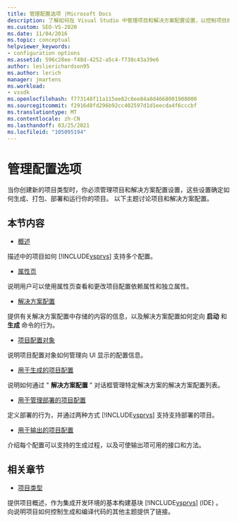 ```yaml
---
title: 管理配置选项 |Microsoft Docs
description: 了解如何在 Visual Studio 中管理项目和解决方案配置设置，以控制项目的生成、打包、部署和运行方式。
ms.custom: SEO-VS-2020
ms.date: 11/04/2016
ms.topic: conceptual
helpviewer_keywords:
- configuration options
ms.assetid: 596c28ee-f48d-4252-a5c4-f730c43a39e6
author: leslierichardson95
ms.author: lerich
manager: jmartens
ms.workload:
- vssdk
ms.openlocfilehash: f773148f11a115ee82c8ee84a8d4668001908000
ms.sourcegitcommit: f2916d8fd296b92cc402597d1d1eecda4f6cccbf
ms.translationtype: MT
ms.contentlocale: zh-CN
ms.lasthandoff: 03/25/2021
ms.locfileid: "105095194"
---
```

# <a name="managing-configuration-options"></a>管理配置选项
当你创建新的项目类型时，你必须管理项目和解决方案配置设置，这些设置确定如何生成、打包、部署和运行你的项目。 以下主题讨论项目和解决方案配置。

## <a name="in-this-section"></a>本节内容
- [概述](../../extensibility/internals/configuration-options-overview.md)

 描述中的项目如何 [!INCLUDE[vsprvs](../../code-quality/includes/vsprvs_md.md)] 支持多个配置。

- [属性页](../../extensibility/internals/property-pages.md)

 说明用户可以使用属性页查看和更改项目配置依赖属性和独立属性。

- [解决方案配置](../../extensibility/internals/solution-configuration.md)

 提供有关解决方案配置中存储的内容的信息，以及解决方案配置如何定向 **启动** 和 **生成** 命令的行为。

- [项目配置对象](../../extensibility/internals/project-configuration-object.md)

 说明项目配置对象如何管理向 UI 显示的配置信息。

- [用于生成的项目配置](../../extensibility/internals/project-configuration-for-building.md)

 说明如何通过 " **解决方案配置** " 对话框管理特定解决方案的解决方案配置列表。

- [用于管理部署的项目配置](../../extensibility/internals/project-configuration-for-managing-deployment.md)

 定义部署的行为，并通过两种方式 [!INCLUDE[vsprvs](../../code-quality/includes/vsprvs_md.md)] 支持支持部署的项目。

- [用于输出的项目配置](../../extensibility/internals/project-configuration-for-output.md)

 介绍每个配置可以支持的生成过程，以及可使输出项可用的接口和方法。

## <a name="related-sections"></a>相关章节
- [项目类型](../../extensibility/internals/project-types.md)

 提供项目概述，作为集成开发环境的基本构建基块 [!INCLUDE[vsprvs](../../code-quality/includes/vsprvs_md.md)] (IDE) 。 向说明项目如何控制生成和编译代码的其他主题提供了链接。
